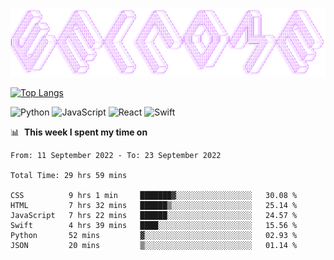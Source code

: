 
![ezcv logo](https://raw.githubusercontent.com/adammgerber/images/main/Welcome.png)

[![Top Langs](https://github-readme-stats.vercel.app/api/top-langs/?username=adammgerber&layout=compact)](https://github.com/anuraghazra/github-readme-stats)

![Python](https://img.shields.io/badge/python-3670A0?style=for-the-badge&logo=python&logoColor=ffdd54)
![JavaScript](https://img.shields.io/badge/javascript-%23323330.svg?style=for-the-badge&logo=javascript&logoColor=%23F7DF1E)
![React](https://img.shields.io/badge/react-%2320232a.svg?style=for-the-badge&logo=react&logoColor=%2361DAFB)
![Swift](https://img.shields.io/badge/swift-F54A2A?style=for-the-badge&logo=swift&logoColor=white)

📊 &nbsp;**This week I spent my time on**

<!--START_SECTION:waka-->

```text
From: 11 September 2022 - To: 23 September 2022

Total Time: 29 hrs 59 mins

CSS          9 hrs 1 min     ███████▓░░░░░░░░░░░░░░░░░   30.08 %
HTML         7 hrs 32 mins   ██████▒░░░░░░░░░░░░░░░░░░   25.14 %
JavaScript   7 hrs 22 mins   ██████░░░░░░░░░░░░░░░░░░░   24.57 %
Swift        4 hrs 39 mins   ████░░░░░░░░░░░░░░░░░░░░░   15.56 %
Python       52 mins         ▓░░░░░░░░░░░░░░░░░░░░░░░░   02.93 %
JSON         20 mins         ▒░░░░░░░░░░░░░░░░░░░░░░░░   01.14 %
```

<!--END_SECTION:waka-->

